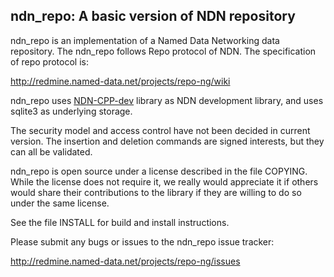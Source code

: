 ndn_repo:  A basic version of NDN repository
---------------------------------------------------------------------------

ndn_repo is an implementation of a Named Data Networking data repository.
The ndn_repo follows Repo protocol of NDN. The specification of repo protocol is:

http://redmine.named-data.net/projects/repo-ng/wiki

ndn_repo uses [NDN-CPP-dev](https://github.com/cawka/ndn-cpp) library as NDN development library, and uses sqlite3 as underlying storage.

The security model and access control have not been decided in current version. The insertion and deletion commands are signed interests, but they can all be validated.
	
ndn_repo is open source under a license described in the file COPYING.  While the license
does not require it, we really would appreciate it if others would share their
contributions to the library if they are willing to do so under the same license. 

See the file INSTALL for build and install instructions.

Please submit any bugs or issues to the ndn_repo issue tracker:

http://redmine.named-data.net/projects/repo-ng/issues


